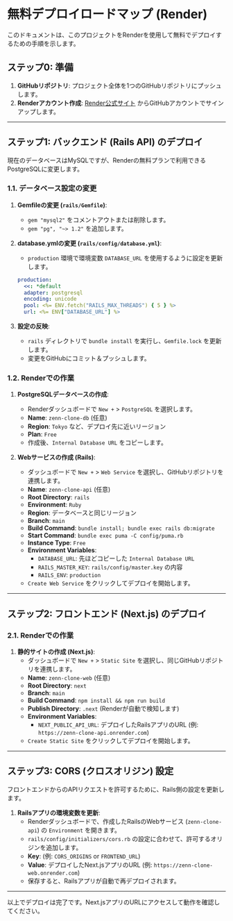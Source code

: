 # 無料デプロイロードマップ (Render)

このドキュメントは、このプロジェクトをRenderを使用して無料でデプロイするための手順を示します。

## ステップ0: 準備

1.  **GitHubリポジトリ**: プロジェクト全体を1つのGitHubリポジトリにプッシュします。
2.  **Renderアカウント作成**: [Render公式サイト](https://render.com/) からGitHubアカウントでサインアップします。

---

## ステップ1: バックエンド (Rails API) のデプロイ

現在のデータベースはMySQLですが、Renderの無料プランで利用できるPostgreSQLに変更します。

### 1.1. データベース設定の変更

1.  **Gemfileの変更 (`rails/Gemfile`)**:
    - `gem "mysql2"` をコメントアウトまたは削除します。
    - `gem "pg", "~> 1.2"` を追加します。
2.  **database.ymlの変更 (`rails/config/database.yml`)**:
    - `production` 環境で環境変数 `DATABASE_URL` を使用するように設定を更新します。

    ```yaml
    production:
      <<: *default
      adapter: postgresql
      encoding: unicode
      pool: <%= ENV.fetch("RAILS_MAX_THREADS") { 5 } %>
      url: <%= ENV["DATABASE_URL"] %>
    ```
3.  **設定の反映**:
    - `rails` ディレクトリで `bundle install` を実行し、`Gemfile.lock` を更新します。
    - 変更をGitHubにコミット＆プッシュします。

### 1.2. Renderでの作業

1.  **PostgreSQLデータベースの作成**:
    - Renderダッシュボードで `New +` > `PostgreSQL` を選択します。
    - **Name**: `zenn-clone-db` (任意)
    - **Region**: `Tokyo` など、デプロイ先に近いリージョン
    - **Plan**: `Free`
    - 作成後、`Internal Database URL` をコピーします。

2.  **Webサービスの作成 (Rails)**:
    - ダッシュボードで `New +` > `Web Service` を選択し、GitHubリポジトリを連携します。
    - **Name**: `zenn-clone-api` (任意)
    - **Root Directory**: `rails`
    - **Environment**: `Ruby`
    - **Region**: データベースと同じリージョン
    - **Branch**: `main`
    - **Build Command**: `bundle install; bundle exec rails db:migrate`
    - **Start Command**: `bundle exec puma -C config/puma.rb`
    - **Instance Type**: `Free`
    - **Environment Variables**:
        - `DATABASE_URL`: 先ほどコピーした `Internal Database URL`
        - `RAILS_MASTER_KEY`: `rails/config/master.key` の内容
        - `RAILS_ENV`: `production`
    - `Create Web Service` をクリックしてデプロイを開始します。

---

## ステップ2: フロントエンド (Next.js) のデプロイ

### 2.1. Renderでの作業

1.  **静的サイトの作成 (Next.js)**:
    - ダッシュボードで `New +` > `Static Site` を選択し、同じGitHubリポジトリを連携します。
    - **Name**: `zenn-clone-web` (任意)
    - **Root Directory**: `next`
    - **Branch**: `main`
    - **Build Command**: `npm install && npm run build`
    - **Publish Directory**: `.next` (Renderが自動で検知します)
    - **Environment Variables**:
        - `NEXT_PUBLIC_API_URL`: デプロイしたRailsアプリのURL (例: `https://zenn-clone-api.onrender.com`)
    - `Create Static Site` をクリックしてデプロイを開始します。

---

## ステップ3: CORS (クロスオリジン) 設定

フロントエンドからのAPIリクエストを許可するために、Rails側の設定を更新します。

1.  **Railsアプリの環境変数を更新**:
    - Renderダッシュボードで、作成したRailsのWebサービス (`zenn-clone-api`) の `Environment` を開きます。
    - `rails/config/initializers/cors.rb` の設定に合わせて、許可するオリジンを追加します。
    - **Key**: (例: `CORS_ORIGINS` or `FRONTEND_URL`)
    - **Value**: デプロイしたNext.jsアプリのURL (例: `https://zenn-clone-web.onrender.com`)
    - 保存すると、Railsアプリが自動で再デプロイされます。

---

以上でデプロイは完了です。Next.jsアプリのURLにアクセスして動作を確認してください。
